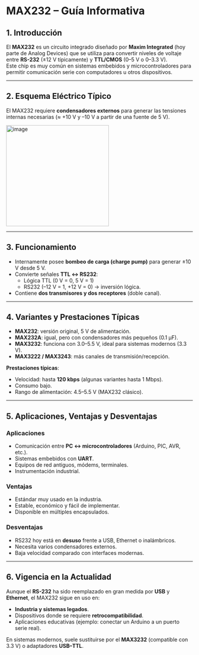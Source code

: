 # MAX232 – Guía Informativa

## 1. Introducción
El **MAX232** es un circuito integrado diseñado por **Maxim Integrated** (hoy parte de Analog Devices) que se utiliza para convertir niveles de voltaje entre **RS-232** (±12 V típicamente) y **TTL/CMOS** (0–5 V o 0–3.3 V).  
Este chip es muy común en sistemas embebidos y microcontroladores para permitir comunicación serie con computadores u otros dispositivos.

---

## 2. Esquema Eléctrico Típico
El MAX232 requiere **condensadores externos** para generar las tensiones internas necesarias (≈ +10 V y –10 V a partir de una fuente de 5 V).  

<img width="277" height="273" alt="image" src="https://github.com/user-attachments/assets/209df99f-533c-4865-9488-8a30f1fa768d" />

---

## 3. Funcionamiento
- Internamente posee **bombeo de carga (charge pump)** para generar ±10 V desde 5 V.  
- Convierte señales **TTL ↔ RS232**:  
  - Lógica TTL (0 V = 0, 5 V = 1)  
  - RS232 (–12 V = 1, +12 V = 0) → inversión lógica.  
- Contiene **dos transmisores y dos receptores** (doble canal).  

---

## 4. Variantes y Prestaciones Típicas
- **MAX232**: versión original, 5 V de alimentación.  
- **MAX232A**: igual, pero con condensadores más pequeños (0.1 µF).  
- **MAX3232**: funciona con 3.0–5.5 V, ideal para sistemas modernos (3.3 V).  
- **MAX3222 / MAX3243**: más canales de transmisión/recepción.  

**Prestaciones típicas**:  
- Velocidad: hasta **120 kbps** (algunas variantes hasta 1 Mbps).  
- Consumo bajo.  
- Rango de alimentación: 4.5–5.5 V (MAX232 clásico).  

---

## 5. Aplicaciones, Ventajas y Desventajas

### Aplicaciones
- Comunicación entre **PC ↔ microcontroladores** (Arduino, PIC, AVR, etc.).  
- Sistemas embebidos con **UART**.  
- Equipos de red antiguos, módems, terminales.  
- Instrumentación industrial.  

### Ventajas
- Estándar muy usado en la industria.  
- Estable, económico y fácil de implementar.  
- Disponible en múltiples encapsulados.  

### Desventajas
- RS232 hoy está en **desuso** frente a USB, Ethernet o inalámbricos.  
- Necesita varios condensadores externos.  
- Baja velocidad comparado con interfaces modernas.  

---

## 6. Vigencia en la Actualidad
Aunque el **RS-232** ha sido reemplazado en gran medida por **USB** y **Ethernet**, el MAX232 sigue en uso en:  
- **Industria y sistemas legados**.  
- Dispositivos donde se requiere **retrocompatibilidad**.  
- Aplicaciones educativas (ejemplo: conectar un Arduino a un puerto serie real).  

En sistemas modernos, suele sustituirse por el **MAX3232** (compatible con 3.3 V) o adaptadores **USB–TTL**.
